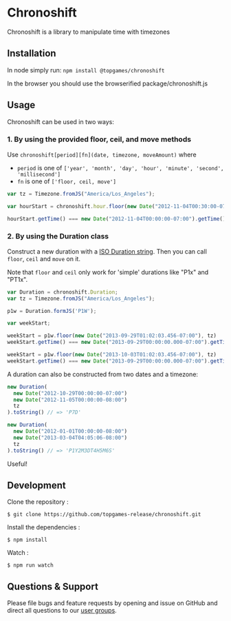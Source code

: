 # Chronoshift

Chronoshift is a library to manipulate time with timezones

## Installation

In node simply run: `npm install @topgames/chronoshift`

In the browser you should use the browserified package/chronoshift.js


## Usage

Chronoshift can be used in two ways:

### 1. By using the provided floor, ceil, and move methods

Use `chronoshift[period][fn](date, timezone, moveAmount)` where

- `period` is one of `['year', 'month', 'day', 'hour', 'minute', 'second', 'millisecond']`
- `fn` is one of `['floor, ceil, move']`

```javascript
var tz = Timezone.fromJS("America/Los_Angeles");

var hourStart = chronoshift.hour.floor(new Date("2012-11-04T00:30:00-07:00"), tz));

hourStart.getTime() === new Date("2012-11-04T00:00:00-07:00").getTime()
```


### 2. By using the Duration class

Construct a new duration with a [ISO Duration string](http://en.wikipedia.org/wiki/ISO_8601#Durations). Then you can call `floor`, `ceil` and `move` on it.

Note that `floor` and `ceil` only work for 'simple' durations like "P1x" and "PT1x".

```javascript
var Duration = chronoshift.Duration;
var tz = Timezone.fromJS("America/Los_Angeles");

p1w = Duration.formJS('P1W');

var weekStart;

weekStart = p1w.floor(new Date("2013-09-29T01:02:03.456-07:00"), tz)
weekStart.getTime() === new Date("2013-09-29T00:00:00.000-07:00").getTime()

weekStart = p1w.floor(new Date("2013-10-03T01:02:03.456-07:00"), tz)
weekStart.getTime() === new Date("2013-09-29T00:00:00.000-07:00").getTime()
```

A duration can also be constructed from two dates and a timezone:

```javascript
new Duration(
  new Date("2012-10-29T00:00:00-07:00")
  new Date("2012-11-05T00:00:00-08:00")
  tz
).toString() // => 'P7D'

new Duration(
  new Date("2012-01-01T00:00:00-08:00")
  new Date("2013-03-04T04:05:06-08:00")
  tz
).toString() // => 'P1Y2M3DT4H5M6S'
```

Useful!

## Development

Clone the repository :

```
$ git clone https://github.com/topgames-release/chronoshift.git
```

Install the dependencies :

```
$ npm install
```

Watch :

```
$ npm run watch
```

## Questions & Support

Please file bugs and feature requests by opening and issue on GitHub and direct all questions to our [user groups](https://groups.google.com/forum/#!forum/imply-user-group).
